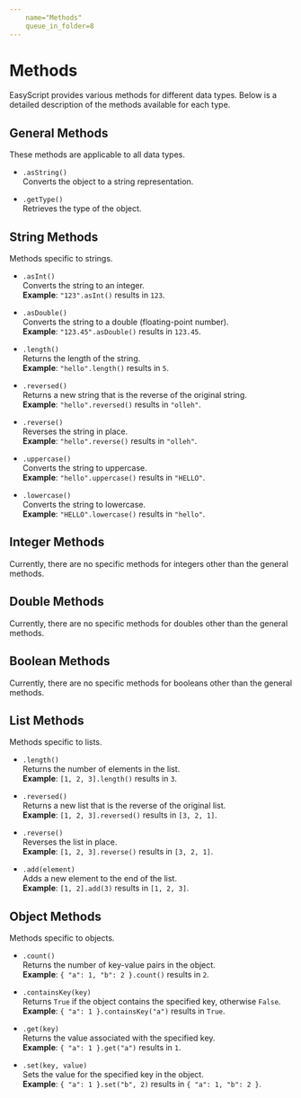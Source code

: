 ```yaml
---
    name="Methods"
    queue_in_folder=8
---
```


# Methods

EasyScript provides various methods for different data types. Below is a detailed description of the methods available for each type.

## General Methods

These methods are applicable to all data types.

- `.asString()`  
  Converts the object to a string representation.

- `.getType()`  
  Retrieves the type of the object.

## String Methods

Methods specific to strings.

- `.asInt()`  
  Converts the string to an integer.  
  **Example**: `"123".asInt()` results in `123`.

- `.asDouble()`  
  Converts the string to a double (floating-point number).  
  **Example**: `"123.45".asDouble()` results in `123.45`.

- `.length()`  
  Returns the length of the string.  
  **Example**: `"hello".length()` results in `5`.

- `.reversed()`  
  Returns a new string that is the reverse of the original string.  
  **Example**: `"hello".reversed()` results in `"olleh"`.

- `.reverse()`  
  Reverses the string in place.  
  **Example**: `"hello".reverse()` results in `"olleh"`.

- `.uppercase()`  
  Converts the string to uppercase.  
  **Example**: `"hello".uppercase()` results in `"HELLO"`.

- `.lowercase()`  
  Converts the string to lowercase.  
  **Example**: `"HELLO".lowercase()` results in `"hello"`.

## Integer Methods

Currently, there are no specific methods for integers other than the general methods.

## Double Methods

Currently, there are no specific methods for doubles other than the general methods.

## Boolean Methods

Currently, there are no specific methods for booleans other than the general methods.

## List Methods

Methods specific to lists.

- `.length()`  
  Returns the number of elements in the list.  
  **Example**: `[1, 2, 3].length()` results in `3`.

- `.reversed()`  
  Returns a new list that is the reverse of the original list.  
  **Example**: `[1, 2, 3].reversed()` results in `[3, 2, 1]`.

- `.reverse()`  
  Reverses the list in place.  
  **Example**: `[1, 2, 3].reverse()` results in `[3, 2, 1]`.

- `.add(element)`  
  Adds a new element to the end of the list.  
  **Example**: `[1, 2].add(3)` results in `[1, 2, 3]`.

## Object Methods

Methods specific to objects.

- `.count()`  
  Returns the number of key-value pairs in the object.  
  **Example**: `{ "a": 1, "b": 2 }.count()` results in `2`.

- `.containsKey(key)`  
  Returns `True` if the object contains the specified key, otherwise `False`.  
  **Example**: `{ "a": 1 }.containsKey("a")` results in `True`.

- `.get(key)`  
  Returns the value associated with the specified key.  
  **Example**: `{ "a": 1 }.get("a")` results in `1`.

- `.set(key, value)`  
  Sets the value for the specified key in the object.  
  **Example**: `{ "a": 1 }.set("b", 2)` results in `{ "a": 1, "b": 2 }`.